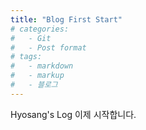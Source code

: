 ```yaml
---
title: "Blog First Start"
# categories:
#   - Git
#   - Post format
# tags:
#   - markdown
#   - markup
#   - 블로그
---
```


Hyosang's Log 이제 시작합니다.<br>

